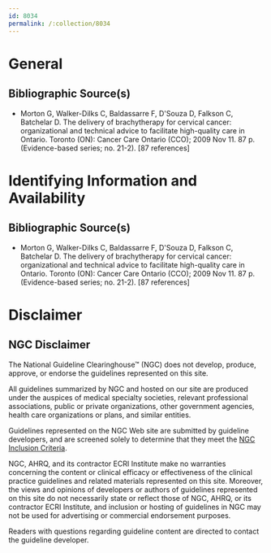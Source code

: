 ```yaml
---
id: 8034
permalink: /:collection/8034
---
```


# General

## Bibliographic Source(s)

- Morton G, Walker-Dilks C, Baldassarre F, D'Souza D, Falkson C, Batchelar D. The delivery of brachytherapy for cervical cancer: organizational and technical advice to facilitate high-quality care in Ontario. Toronto (ON): Cancer Care Ontario (CCO); 2009 Nov 11. 87 p. (Evidence-based series; no. 21-2). [87 references]

# Identifying Information and Availability

## Bibliographic Source(s)

- Morton G, Walker-Dilks C, Baldassarre F, D'Souza D, Falkson C, Batchelar D. The delivery of brachytherapy for cervical cancer: organizational and technical advice to facilitate high-quality care in Ontario. Toronto (ON): Cancer Care Ontario (CCO); 2009 Nov 11. 87 p. (Evidence-based series; no. 21-2). [87 references]

# Disclaimer

## NGC Disclaimer

The National Guideline Clearinghouse™ (NGC) does not develop, produce, approve, or endorse the guidelines represented on this site.

All guidelines summarized by NGC and hosted on our site are produced under the auspices of medical specialty societies, relevant professional associations, public or private organizations, other government agencies, health care organizations or plans, and similar entities.

Guidelines represented on the NGC Web site are submitted by guideline developers, and are screened solely to determine that they meet the [NGC Inclusion Criteria](/help-and-about/summaries/inclusion-criteria).

NGC, AHRQ, and its contractor ECRI Institute make no warranties concerning the content or clinical efficacy or effectiveness of the clinical practice guidelines and related materials represented on this site. Moreover, the views and opinions of developers or authors of guidelines represented on this site do not necessarily state or reflect those of NGC, AHRQ, or its contractor ECRI Institute, and inclusion or hosting of guidelines in NGC may not be used for advertising or commercial endorsement purposes.

Readers with questions regarding guideline content are directed to contact the guideline developer.

